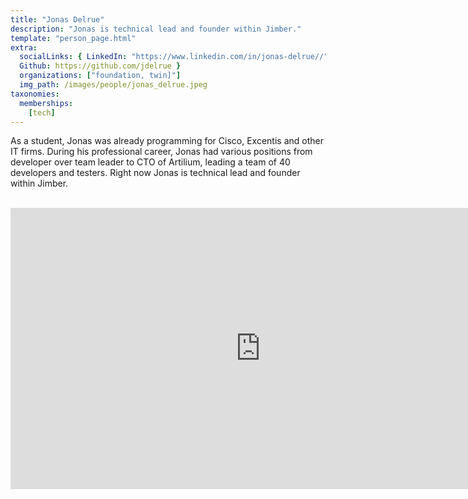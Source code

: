 ```yaml
---
title: "Jonas Delrue"
description: "Jonas is technical lead and founder within Jimber."
template: "person_page.html"
extra:
  socialLinks: { LinkedIn: "https://www.linkedin.com/in/jonas-delrue//",
  Github: https://github.com/jdelrue }
  organizations: ["foundation, twin]"]
  img_path: /images/people/jonas_delrue.jpeg
taxonomies:
  memberships:
    [tech]
---
```


As a student, Jonas was already programming for Cisco, Excentis and other IT firms. During his professional career, Jonas had various positions from developer over team leader to CTO of Artilium, leading a team of 40 developers and testers. Right now Jonas is technical lead and founder within Jimber.


<BR>
<div class="aspect-w-16 aspect-h-9">
<iframe src="https://player.vimeo.com/video/413268925" width="800" height="450" frameborder="0" allow="autoplay; fullscreen" allowfullscreen></iframe>
</div>
<BR>